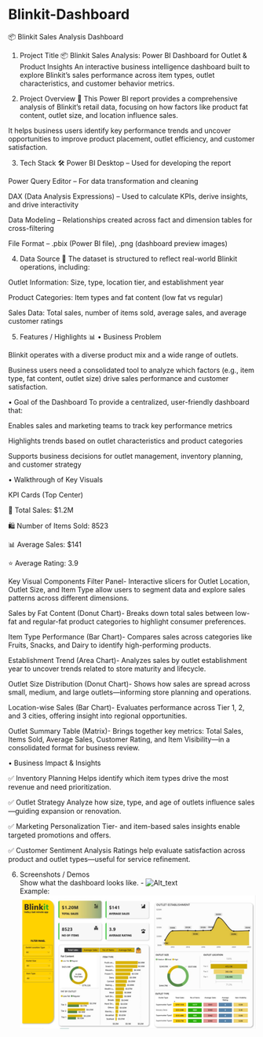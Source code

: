 # Blinkit-Dashboard
📦 Blinkit Sales Analysis Dashboard
1. Project Title 📦
Blinkit Sales Analysis: Power BI Dashboard for Outlet & Product Insights
An interactive business intelligence dashboard built to explore Blinkit’s sales performance across item types, outlet characteristics, and customer behavior metrics.

2. Project Overview 🎯
This Power BI report provides a comprehensive analysis of Blinkit’s retail data, focusing on how factors like product fat content, outlet size, and location influence sales.

It helps business users identify key performance trends and uncover opportunities to improve product placement, outlet efficiency, and customer satisfaction.

3. Tech Stack 🛠️
Power BI Desktop – Used for developing the report

Power Query Editor – For data transformation and cleaning

DAX (Data Analysis Expressions) – Used to calculate KPIs, derive insights, and drive interactivity

Data Modeling – Relationships created across fact and dimension tables for cross-filtering

File Format – .pbix (Power BI file), .png (dashboard preview images)

4. Data Source 📂
The dataset is structured to reflect real-world Blinkit operations, including:

Outlet Information: Size, type, location tier, and establishment year

Product Categories: Item types and fat content (low fat vs regular)

Sales Data: Total sales, number of items sold, average sales, and average customer ratings

5. Features / Highlights 📊
• Business Problem

Blinkit operates with a diverse product mix and a wide range of outlets.

Business users need a consolidated tool to analyze which factors (e.g., item type, fat content, outlet size) drive sales performance and customer satisfaction.

• Goal of the Dashboard
To provide a centralized, user-friendly dashboard that:

Enables sales and marketing teams to track key performance metrics

Highlights trends based on outlet characteristics and product categories

Supports business decisions for outlet management, inventory planning, and customer strategy

• Walkthrough of Key Visuals

KPI Cards (Top Center)

🧾 Total Sales: $1.2M

🛍️ Number of Items Sold: 8523

📊 Average Sales: $141

⭐ Average Rating: 3.9

Key Visual Components
Filter Panel-
Interactive slicers for Outlet Location, Outlet Size, and Item Type allow users to segment data and explore sales patterns across different dimensions.

Sales by Fat Content (Donut Chart)-
Breaks down total sales between low-fat and regular-fat product categories to highlight consumer preferences.

Item Type Performance (Bar Chart)-
Compares sales across categories like Fruits, Snacks, and Dairy to identify high-performing products.

Establishment Trend (Area Chart)-
Analyzes sales by outlet establishment year to uncover trends related to store maturity and lifecycle.

Outlet Size Distribution (Donut Chart)-
Shows how sales are spread across small, medium, and large outlets—informing store planning and operations.

Location-wise Sales (Bar Chart)-
Evaluates performance across Tier 1, 2, and 3 cities, offering insight into regional opportunities.

Outlet Summary Table (Matrix)-
Brings together key metrics: Total Sales, Items Sold, Average Sales, Customer Rating, and Item Visibility—in a consolidated format for business review.


• Business Impact & Insights

✅ Inventory Planning
Helps identify which item types drive the most revenue and need prioritization.

✅ Outlet Strategy
Analyze how size, type, and age of outlets influence sales—guiding expansion or renovation.

✅ Marketing Personalization
Tier- and item-based sales insights enable targeted promotions and offers.

✅ Customer Sentiment Analysis
Ratings help evaluate satisfaction across product and outlet types—useful for service refinement.

6.  Screenshots / Demos  
Show what the dashboard looks like. - ![Alt_text](https://github.com/username/repo/assets/image.png)  
Example: ![Dashboard Preview](https://github.com/aditi674/Blinkit-Dashboard/blob/main/Dashboard%20Final%20Look.jpg)

